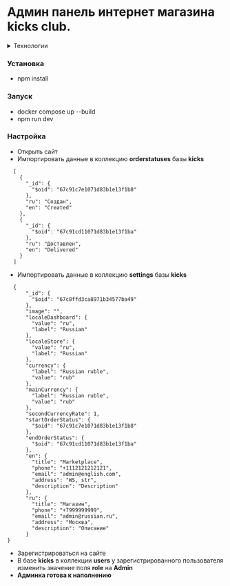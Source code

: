 # Админ панель интернет магазина kicks club.

<details>
<summary>Технологии</summary>
<pre>
Typescript
Docker
Nuxt 3
REST API
Pinia
NuxtUI
MongoDb
</pre>
</details>

### Установка
* npm install

### Запуск
* docker compose up --build
* npm run dev

### Настройка
* Открыть сайт 
* Импортировать данные в коллекцию **orderstatuses** базы **kicks**
```
  [
    {
      "_id": {
        "$oid": "67c91c7e1071d83b1e13f1b8"
      },
      "ru": "Создан",
      "en": "Created"
    },
    {
      "_id": {
        "$oid": "67c91cd11071d83b1e13f1ba"
      },
      "ru": "Доставлен",
      "en": "Delivered"
    }
  ]
 ```
* Импортировать данные в коллекцию **settings** базы **kicks**
```
  {
      "_id": {
        "$oid": "67c8ffd3ca8971b34577ba49"
      },
      "image": "",
      "localeDashboard": {
        "value": "ru",
        "label": "Russian"
      },
      "localeStore": {
        "value": "ru",
        "label": "Russian"
      },
      "currency": {
        "label": "Russian ruble",
        "value": "rub"
      },
      "mainCurrency": {
        "label": "Russian ruble",
        "value": "rub"
      },
      "secondCurrencyRate": 1,
      "startOrderStatus": {
        "$oid": "67c91c7e1071d83b1e13f1b8"
      },
      "endOrderStatus": {
        "$oid": "67c91cd11071d83b1e13f1ba"
      },
      "en": {
        "title": "Marketplace",
        "phone": "+1112121212121",
        "email": "admin@english.com",
        "address": "WS, str",
        "description": "Description"
      },
      "ru": {
        "title": "Магазин",
        "phone": "+7999999999",
        "email": "admin@russian.ru",
        "address": "Москва",
        "description": "Описание"
      }
}
```
* Зарегистрироваться на сайте
* В базе **kicks** в коллекции **users** у зарегистрированного пользователя изменить значение поля **role** на **Admin**
* **Админка готова к наполнению**